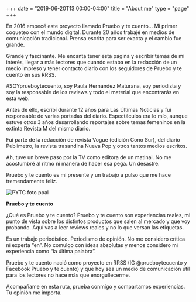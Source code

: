 +++
date = "2019-06-20T13:00:00-04:00"
title = "About me"
type = "page"
+++

En 2016 empecé este proyecto llamado Pruebo y te cuento… Mi primer coqueteo con el mundo digital. Durante 20 años trabajé en medios de comunicación tradicional. Prensa escrita para ser exacta y el cambio fue grande.

Grande y fascinante. Me encanta tener esta página y escribir temas de mí interés, llegar a más lectores que cuando estaba en la redacción de un medio impreso y tener contacto diario con los seguidores de Pruebo y te cuento en sus RRSS. 

#SOYprueboytecuento, soy Paula Hernández Maturana, soy periodista y soy la responsable de los reviews y todo el material que encontrarás en esta web.

Antes de ello, escribí durante 12 años para Las Últimas Noticias y fui responsable de varias portadas del diario. Espectáculos era lo mío, aunque estuve otros 3 años desarrollando reportajes sobre temas femeninos en la extinta Revista M del mismo diario. 

Fui parte de la redacción de revista Vogue (edición Cono Sur), del diario Publimetro, la revista trasandina Nueva Pop y otros tantos medios escritos. 

Ah, tuve un breve paso por la TV como editora de un matinal. No me acostumbré al ritmo ni manera de hacer esa pega. Un desastre.

Pruebo y te cuento es mi presente y un trabajo a pulso que me hace tremendamente feliz.


![PYTC foto ppal](https://user-images.githubusercontent.com/40507193/114233122-e0053780-994a-11eb-83bd-2c4084129e9d.JPG)

**Pruebo y te cuento**

¿Qué es Pruebo y te cuento? Pruebo y te cuento son experiencias reales, mi punto de vista sobre los distintos productos que salen al mercado y que voy probando. Aquí vas a leer reviews reales y no lo que versan las etiquetas.

Es un trabajo periodístico. Periodismo de opinión. No me considero crítica ni experta “en”. No comulgo con ideas absolutas y menos considero mi experiencia como “la última palabra”.

Pruebo y te cuento nació como proyecto en RRSS (IG @prueboytecuento y Facebook Pruebo y te cuento) y que hoy sea un medio de comunicación útil para los lectores no hace más que enorgullecerme.

Acompañame en esta ruta, prueba conmigo y compartamos experiencias. Tu opinión me importa.



